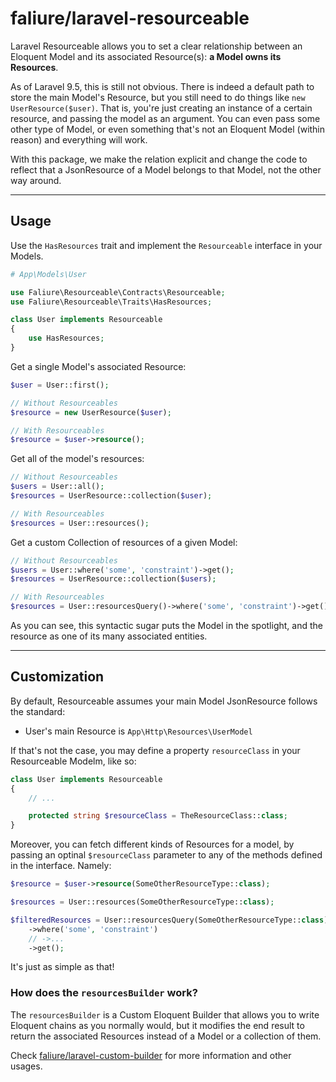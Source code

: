 # faliure/laravel-resourceable

Laravel Resourceable allows you to set a clear relationship between an Eloquent Model and its associated Resource(s): **a Model owns its Resources**.

As of Laravel 9.5, this is still not obvious. There is indeed a default path to store the main Model's Resource, but you still need to do things like `new UserResource($user)`. That is, you're just creating an instance of a certain resource, and passing the model as an argument. You can even pass some other type of Model, or even something that's not an Eloquent Model (within reason) and everything will work.

With this package, we make the relation explicit and change the code to reflect that a JsonResource of a Model belongs to that Model, not the other way around.

---

## Usage

Use the `HasResources` trait and implement the `Resourceable` interface in your Models.
```php
# App\Models\User

use Faliure\Resourceable\Contracts\Resourceable;
use Faliure\Resourceable\Traits\HasResources;

class User implements Resourceable
{
    use HasResources;
}
```

Get a single Model's associated Resource:
```php
$user = User::first();

// Without Resourceables
$resource = new UserResource($user);

// With Resourceables
$resource = $user->resource();
```

Get all of the model's resources:
```php
// Without Resourceables
$users = User::all();
$resources = UserResource::collection($user);

// With Resourceables
$resources = User::resources();
```

Get a custom Collection of resources of a given Model:
```php
// Without Resourceables
$users = User::where('some', 'constraint')->get();
$resources = UserResource::collection($users);

// With Resourceables
$resources = User::resourcesQuery()->where('some', 'constraint')->get();
```

As you can see, this syntactic sugar puts the Model in the spotlight, and the resource as one of its many associated entities.

---

## Customization

By default, Resourceable assumes your main Model JsonResource follows the standard:

- User's main Resource is `App\Http\Resources\UserModel`

If that's not the case, you may define a property `resourceClass` in your Resourceable Modelm, like so:

```php
class User implements Resourceable
{
    // ...

    protected string $resourceClass = TheResourceClass::class;
}
```

Moreover, you can fetch different kinds of Resources for a model, by passing an optinal `$resourceClass` parameter to any of the methods defined in the interface. Namely:

```php
$resource = $user->resource(SomeOtherResourceType::class);

$resources = User::resources(SomeOtherResourceType::class);

$filteredResources = User::resourcesQuery(SomeOtherResourceType::class)
    ->where('some', 'constraint')
    // ->...
    ->get();
```

It's just as simple as that!


### How does the `resourcesBuilder` work?

The `resourcesBuilder` is a Custom Eloquent Builder that allows you to write Eloquent chains as you normally would, but it modifies the end result to return the associated Resources instead of a Model or a collection of them.

Check [faliure/laravel-custom-builder](https://github.com/faliure/laravel-custom-builder) for more information and other usages.
